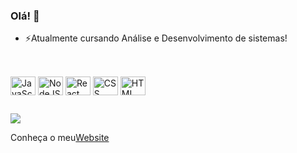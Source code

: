 ### Olá! 👋

- ⚡Atualmente cursando Análise e Desenvolvimento de sistemas!

##
<div style="display: inline_block"><br>
<img align="center" alt="JavaScript" height="30" width="40" src="https://cdn.jsdelivr.net/gh/devicons/devicon/icons/javascript/javascript-original.svg"/>
<img align="center" alt="NodeJS" height="30" width="40" src="https://cdn.jsdelivr.net/gh/devicons/devicon/icons/nodejs/nodejs-original.svg"/>
<img align="center" alt="React" height="30" width="40" src="https://cdn.jsdelivr.net/gh/devicons/devicon/icons/react/react-original.svg"/>
<img align="center" alt="CSS" height="30" width="40" src="https://cdn.jsdelivr.net/gh/devicons/devicon/icons/css3/css3-original.svg"/>
<img align="center" alt="HTML" height="30" width="40" src="https://cdn.jsdelivr.net/gh/devicons/devicon/icons/html5/html5-original.svg"/>
</div>

##

<div>
  <a href="https://www.linkedin.com/in/jo%C3%A3o-vinicius-magrini-b55997235/" target="_blank"><img src="https://img.shields.io/badge/-LinkedIn-%230077B5?style=for-the-badge&logo=linkedin&logoColor=white" target="_blank"></a> 
</div>

<div>
    <p>Conheça o meu<a href="https://joaoviniciusportfolio.netlify.app/" target="_blank">Website</a></p>
  </div>
